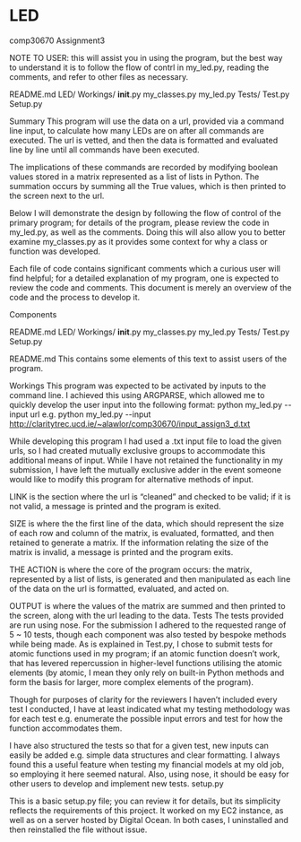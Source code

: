 # LED
comp30670 Assignment3

NOTE TO USER: this will assist you in using the program, but the best way to understand it is to follow the flow of contrl in my_led.py, reading the comments, and refer to other files as necessary.

README.md
LED/
  Workings/
    __init__.py
    my_classes.py
    my_led.py
  Tests/
    Test.py
  Setup.py

Summary
This program will use the data on a url, provided via a command line input, to calculate how many LEDs are on after all commands are executed.  The url is vetted, and then the data is formatted and evaluated line by line until all commands have been executed.

The implications of these commands are recorded by modifying boolean values stored in a matrix represented as a list of lists in Python.  The summation occurs by summing all the True values, which is then printed to the screen next to the url.

Below I will demonstrate the design by following the flow of control of the primary program; for details of the program, please review the code in my_led.py, as well as the comments.  Doing this will also allow you to better examine my_classes.py as it provides some context for why a class or function was developed.

Each file of code contains significant comments which a curious user will find helpful; for a detailed explanation of my program, one is expected to review the code and comments.  This document is merely an overview of the code and the process to develop it.

Components

README.md
LED/
  Workings/
    __init__.py
    my_classes.py
    my_led.py
  Tests/
    Test.py
  Setup.py

README.md
This contains some elements of this text to assist users of the program.

Workings
This program was expected to be activated by inputs to the command line.  I achieved this using ARGPARSE, which allowed me to quickly develop the user input into the following format:
python my_led.py --input url
e.g. python my_led.py --input http://claritytrec.ucd.ie/~alawlor/comp30670/input_assign3_d.txt

While developing this program I had used a .txt input file to load the given urls, so I had created mutually exclusive groups to accommodate this additional means of input.  While I have not retained the functionality in my submission, I have left the mutually exclusive adder in the event someone would like to modify this program for alternative methods of input.

LINK is the section where the url is “cleaned” and checked to be valid; if it is not valid, a message is printed and the program is exited.

SIZE is where the the first line of the data, which should represent the size of each row and column of the matrix, is evaluated, formatted, and then retained to generate a matrix.  If the information relating the size of the matrix is invalid, a message is printed and the program exits.

THE ACTION is where the core of the program occurs: the matrix, represented by a list of lists, is generated and then manipulated as each line of the data on the url is formatted, evaluated, and acted on.  

OUTPUT is where the values of the matrix are summed and then printed to the screen, along with the url leading to the data.
Tests
The tests provided are run using nose.  For the submission I adhered to the requested range of 5 ~ 10 tests, though each component was also tested by bespoke methods while being made.  As is explained in Test.py, I chose to submit tests for atomic functions used in my program; if an atomic function doesn’t work, that has levered repercussion in higher-level functions utilising the atomic elements (by atomic, I mean they only rely on built-in Python methods and form the basis for larger, more complex elements of the program).

Though for purposes of clarity for the reviewers I haven’t included every test I conducted, I have at least indicated what my testing methodology was for each test e.g. enumerate the possible input errors and test for how the function accommodates them.

I have also structured the tests so that for a given test, new inputs can easily be added e.g. simple data structures and clear formatting.  I always found this a useful feature when testing my financial models at my old job, so employing it here seemed natural.  Also, using nose, it should be easy for other users to develop and implement new tests.
setup.py

This is a basic setup.py file; you can review it for details, but its simplicity reflects the requirements of this project.  It worked on my EC2 instance, as well as on a server hosted by Digital Ocean.  In both cases, I uninstalled and then reinstalled the file without issue.
